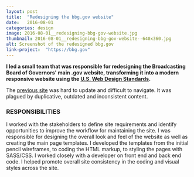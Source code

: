 ```yaml
---
layout: post
title:  "Redesigning the bbg.gov website"
date:   2016-08-01
categories: design
image: 2016-08-01__redesigning-bbg-gov-website.jpg
thumbnail: 2016-08-01__redesigning-bbg-gov-website--640x360.jpg
alt: Screenshot of the redesigned bbg.gov
link-project:  "https://bbg.gov"
---
```


**I led a small team that was responsible for redesigning the Broadcasting Board of Governors' main .gov website, transforming it into a modern responsive website using the [U.S. Web Design Standards](https://18f.gsa.gov/2015/09/28/web-design-standards/).**

The [previous site](https://web.archive.org/web/20141006045947/http://www.bbg.gov/) was hard to update and difficult to navigate. It was plagued by duplicative, outdated and inconsistent content.

### RESPONSIBILITIES

I worked with the stakeholders to define site requirements and identify opportunities to improve the workflow for maintaining the site. I was responsible for designing the overall look and feel of the website as well as creating the main page templates. I developed the templates from the initial pencil wireframes, to coding the HTML markup, to styling the pages with SASS/CSS. I worked closely with a developer on front end and back end code. I helped promote overall site consistency in the coding and visual styles across the site. 
